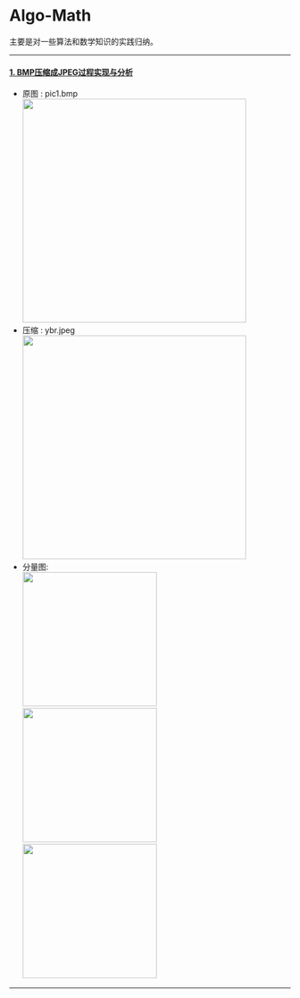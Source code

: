 # Algo-Math

主要是对一些算法和数学知识的实践归纳。

---

#### [1. BMP压缩成JPEG过程实现与分析](http://fitzeng.org/2017/06/13/BMP2JPEG/)
- 原图 : pic1.bmp <br/>
<img src="https://raw.githubusercontent.com/mk43/Algo-Math/master/bmp2jpeg/pic1.bmp" width="400" height="400"/> <br/>
- 压缩 : ybr.jpeg <br/>
<img src="https://raw.githubusercontent.com/mk43/Algo-Math/master/bmp2jpeg/ybr.jpeg" width="400" height="400"/> <br/>
- 分量图: <br/>
<img src="https://raw.githubusercontent.com/mk43/Algo-Math/master/bmp2jpeg/y.jpeg" width="240" height="240"/> <img src="https://raw.githubusercontent.com/mk43/Algo-Math/master/bmp2jpeg/b.jpeg" width="240" height="240"/> <img src="https://raw.githubusercontent.com/mk43/Algo-Math/master/bmp2jpeg/r.jpeg" width="240" height="240"/> 

---